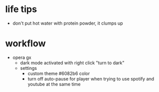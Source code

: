 # life tips

- don't put hot water with protein powder, it clumps up

# workflow

- opera gx
  - dark mode activated with right click "turn to dark"
  - settings
    - custom theme #6082b6 color
    - turn off auto-pause for player when trying to use spotify and youtube at the same time
